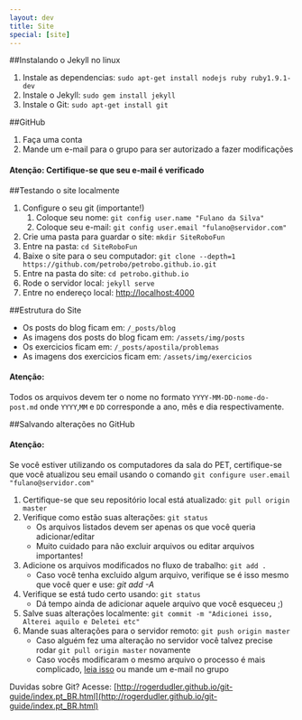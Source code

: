 ```yaml
---
layout: dev
title: Site
special: [site]
---
```


##Instalando o Jekyll no linux

1. Instale as dependencias: `sudo apt-get install nodejs ruby ruby1.9.1-dev`
1. Instale o Jekyll: `sudo gem install jekyll`
1. Instale o Git: `sudo apt-get install git`

##GitHub

1. Faça uma conta
1. Mande um e-mail para o grupo para ser autorizado a fazer modificações

<div class="bs-callout bs-callout-danger">
  <h4>Atenção: Certifique-se que seu e-mail é verificado</h4>
</div>

##Testando o site localmente

1. Configure o seu git (importante!)
	1. Coloque seu nome: `git config user.name "Fulano da Silva"`
	1. Coloque seu e-mail: `git config user.email "fulano@servidor.com"`
1. Crie uma pasta para guardar o site: `mkdir SiteRoboFun`
1. Entre na pasta: `cd SiteRoboFun`
1. Baixe o site para o seu computador: `git clone --depth=1 https://github.com/petrobo/petrobo.github.io.git`
1. Entre na pasta do site: `cd petrobo.github.io`
1. Rode o servidor local: `jekyll serve`
1. Entre no endereço local: [http://localhost:4000](http://localhost:4000)

##Estrutura do Site

- Os posts do blog ficam em: `/_posts/blog`
- As imagens dos posts do blog ficam em: `/assets/img/posts`
- Os exercicios ficam em: `/_posts/apostila/problemas`
- As imagens dos exercicios ficam em: `/assets/img/exercicios`


<div class="bs-callout bs-callout-warning">
  <h4>Atenção:</h4>
  Todos os arquivos devem ter o nome no formato <code>YYYY-MM-DD-nome-do-post.md</code> onde <code>YYYY</code>,<code>MM</code> e <code>DD</code> corresponde a ano, mês e dia respectivamente.
</div>

##Salvando alterações no GitHub

<div class="bs-callout bs-callout-danger">
  <h4>Atenção: </h4>
  Se você estiver utilizando os computadores da sala do PET, certifique-se que você atualizou seu email usando o comando <code>git configure user.email "fulano@servidor.com"</code>
</div>

1. Certifique-se que seu repositório local está atualizado: `git pull origin master`
1. Verifique como estão suas alterações: `git status`
	- Os arquivos listados devem ser apenas os que você queria adicionar/editar
	- Muito cuidado para não excluir arquivos ou editar arquivos importantes!
1. Adicione os arquivos modificados no fluxo de trabalho: `git add .`
	- Caso você tenha excluido algum arquivo, verifique se é isso mesmo que você quer e use: *git add -A*
1. Verifique se está tudo certo usando: `git status`
	- Dá tempo ainda de adicionar aquele arquivo que você esqueceu ;)
1. Salve suas alterações localmente: `git commit -m "Adicionei isso, Alterei aquilo e Deletei etc"`
1. Mande suas alterações para o servidor remoto: `git push origin master`
	- Caso alguém fez uma alteração no servidor você talvez precise rodar `git pull origin master` novamente
	- Caso vocês modificaram o mesmo arquivo o processo é mais complicado, [leia isso](http://git-scm.com/book/pt-br/v1/Ramifica%C3%A7%C3%A3o-Branching-no-Git-B%C3%A1sico-de-Branch-e-Merge) ou mande um e-mail no grupo
	





Duvidas sobre Git? Acesse: [http://rogerdudler.github.io/git-guide/index.pt_BR.html](http://rogerdudler.github.io/git-guide/index.pt_BR.html)
